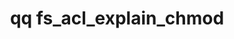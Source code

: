 ---
category: fs
command: fs_acl_explain_chmod
optional_options:
- alternate: []
  help: File or directory path
  name: --path
  required: false
- alternate: []
  help: File or directory ID
  name: --id
  required: false
- alternate: []
  help: POSIX mode to hypothetically apply (e.g., 0744, rwxr--r--)
  name: --mode
  required: true
- alternate:
  - --verbose
  help: Print more information in output
  name: -v
  required: false
- alternate: []
  help: Print JSON representation of POSIX mode derivation
  name: --json
  required: false
permalink: /qq-cli-command-guide/fs/fs_acl_explain_chmod.html
positional_options: []
sidebar: qq_cli_command_reference_sidebar
summary: This section explains how to use the <code>qq fs_acl_explain_chmod</code>
  command.
synopsis: Explain how setting a POSIX mode would affect a file's ACL
title: qq fs_acl_explain_chmod
usage: qq fs_acl_explain_chmod [-h] (--path PATH | --id ID) --mode MODE [-v] [--json]
zendesk_source: qq CLI Command Guide

---